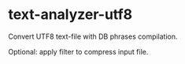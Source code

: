 # text-analyzer-utf8
Convert UTF8 text-file with DB phrases compilation.

Optional: apply filter to compress input file.
